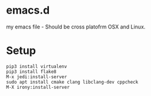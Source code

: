 # emacs.d
my emacs file - Should be cross platofrm OSX and Linux.


# Setup

```
pip3 install virtualenv
pip3 install flake8
M-x jedi:install-server
sudo apt install cmake clang libclang-dev cppcheck
M-X irony:install-server
```
